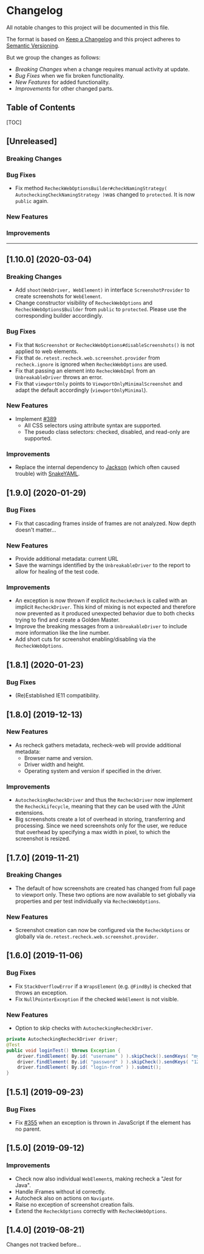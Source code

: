 Changelog
=========

All notable changes to this project will be documented in this file.

The format is based on [Keep a Changelog](https://keepachangelog.com/) and this project adheres to
[Semantic Versioning](https://semver.org/).

But we group the changes as follows:

* *Breaking Changes* when a change requires manual activity at update.
* *Bug Fixes* when we fix broken functionality.
* *New Features* for added functionality.
* *Improvements* for other changed parts.


Table of Contents
-----------------

[TOC]


[Unreleased]
------------

### Breaking Changes

### Bug Fixes

* Fix method `RecheckWebOptionsBuilder#checkNamingStrategy( AutocheckingCheckNamingStrategy )`was changed to `protected`. It is now `public` again.

### New Features

### Improvements


--------------------------------------------------------------------------------


[1.10.0] (2020-03-04)
---------------------

### Breaking Changes

* Add `shoot(WebDriver, WebElement)` in interface `ScreenshotProvider` to create screenshots for `WebElement`.
* Change constructor visibility of `RecheckWebOptions` and `RecheckWebOptions$Builder` from `public` to `protected`. Please use the corresponding builder accordingly.

### Bug Fixes

* Fix that `NoScreenshot` or `RecheckWebOptions#disableScreenshots()` is not applied to web elements.
* Fix that `de.retest.recheck.web.screenshot.provider` from `recheck.ignore` is ignored when `RecheckWebOptions` are used.
* Fix that passing an element into `RecheckWebImpl` from an `UnbreakableDriver` throws an error.
* Fix that `viewportOnly` points to `ViewportOnlyMinimalScreenshot` and adapt the default accordingly (`viewportOnlyMinimal`).

### New Features

* Implement [#389](https://github.com/retest/recheck-web/issues/389)
    * All CSS selectors using attribute syntax are supported.
    * The pseudo class selectors: checked, disabled, and read-only are supported.

### Improvements

* Replace the internal dependency to [Jackson](https://github.com/FasterXML/jackson) (which often caused trouble) with [SnakeYAML](https://bitbucket.org/asomov/snakeyaml).


[1.9.0] (2020-01-29)
--------------------

### Bug Fixes

* Fix that cascading frames inside of frames are not analyzed. Now depth doesn't matter...

### New Features

* Provide additional metadata: current URL
* Save the warnings identified by the `UnbreakableDriver` to the report to allow for healing of the test code.

### Improvements

* An exception is now thrown if explicit `Recheck#check` is called with an implicit `RecheckDriver`. This kind of mixing is not expected and therefore now prevented as it produced unexpected behavior due to both checks trying to find and create a Golden Master.
* Improve the breaking messages from a `UnbreakableDriver` to include more information like the line number.
* Add short cuts for screenshot enabling/disabling via the `RecheckWebOptions`.


[1.8.1] (2020-01-23)
--------------------

### Bug Fixes

* (Re)Established IE11 compatibility.


[1.8.0] (2019-12-13)
--------------------

### New Features

* As recheck gathers metadata, recheck-web will provide additional metadata:
    * Browser name and version.
    * Driver width and height.
    * Operating system and version if specified in the driver.

### Improvements

* `AutocheckingRecheckDriver` and thus the `RecheckDriver` now implement the `RecheckLifecycle`, meaning that they can be used with the JUnit extensions.
* Big screenshots create a lot of overhead in storing, transferring and processing. Since we need screenshots only for the user, we reduce that overhead by specifying a max width in pixel, to which the screenshot is resized. 


[1.7.0] (2019-11-21)
--------------------

### Breaking Changes

* The default of how screenshots are created has changed from full page to viewport only. These two options are now available to set globally via properties and per test individually via `RecheckWebOptions`.

### New Features

* Screenshot creation can now be configured via the `RecheckOptions` or globally via `de.retest.recheck.web.screenshot.provider`. 


[1.6.0] (2019-11-06)
--------------------

### Bug Fixes

* Fix `StackOverflowError` if a `WrapsElement` (e.g. `@FindBy`) is checked that throws an exception.
* Fix `NullPointerException` if the checked `WebElement` is not visible.

### New Features

* Option to skip checks with `AutocheckingRecheckDriver`.

```java
private AutocheckingRecheckDriver driver;
@Test
public void loginTest() throws Exception {
	driver.findElement( By.id( "username" ) ).skipCheck().sendKeys( "myuser" );
	driver.findElement( By.id( "password" ) ).skipCheck().sendKeys( "1234" );
	driver.findElement( By.id( "login-from" ) ).submit();
}
```


[1.5.1] (2019-09-23)
--------------------

### Bug Fixes

* Fix [#355](https://github.com/retest/recheck-web/issues/355) when an exception is thrown in JavaScript if the element has no parent. 


[1.5.0] (2019-09-12)
--------------------

### Improvements

* Check now also individual `WebElement`s, making recheck a "Jest for Java".
* Handle iFrames without id correctly.
* Autocheck also on actions on `Navigate`.
* Raise no exception of screenshot creation fails.
* Extend the `RecheckOptions` correctly with `RecheckWebOptions`.


[1.4.0] (2019-08-21)
--------------------

Changes not tracked before...
